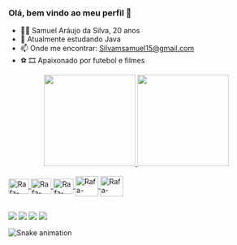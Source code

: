 ### Olá, bem vindo ao meu perfil 👋

- 🙋‍♂️ Samuel Aráujo da Silva, 20 anos
- 🌱 Atualmente estudando Java
- 📫 Onde me encontrar: Silvamsamuel15@gmail.com 
- ⚽ 🎞 Apaixonado por futebol e filmes

<div align="center">
  <a href="https://github.com/SamuelSilva15">
  <img height="180em" src="https://github-readme-stats.vercel.app/api?username=SamuelSilva15&show_icons=true&theme=cobalt&include_all_commits=true&count_private=true"/>
  <img height="180em" src="https://github-readme-stats.vercel.app/api/top-langs/?username=SamuelSilva15&layout=compact&langs_count=7&theme=cobalt"/>
</div>
 <div style="display: inline_block"><br>
  <img align="center" alt="Rafa-HTML" height="30" width="40" src="https://cdn.jsdelivr.net/gh/devicons/devicon/icons/html5/html5-original-wordmark.svg" />
  <img align="center" alt="Rafa-CSS" height="30" width="40" src="https://cdn.jsdelivr.net/gh/devicons/devicon/icons/css3/css3-original-wordmark.svg">
  <img align="center" alt="Rafa-CSS" height="30" width="40" src="https://cdn.jsdelivr.net/gh/devicons/devicon/icons/javascript/javascript-original.svg" />
  <img align="center" alt="Rafa-CSS" height="40" width="45" src="https://cdn.jsdelivr.net/gh/devicons/devicon/icons/java/java-original-wordmark.svg" />
  <img align="center" alt="Rafa-CSS" height="40" width="45" src="https://cdn.jsdelivr.net/gh/devicons/devicon/icons/spring/spring-original-wordmark.svg" />
</div>
  
 ##
  
<div> 
  <a href="https://www.instagram.com/samuel_w.s_/" target="_blank"><img src="https://img.shields.io/badge/-Instagram-%23E4405F?style=for-the-badge&logo=instagram&logoColor=white" target="_blank"></a>
 <a href="https://twitter.com/SamuelADAS"><img src="https://img.shields.io/badge/Twitter-1DA1F2?style=for-the-badge&logo=twitter&logoColor=white"></a> 
  <a href = "mailto:silvamsamuel15@gmail.com"><img src="https://img.shields.io/badge/-Gmail-%23333?style=for-the-badge&logo=gmail&logoColor=white" target="_blank"></a>
  <a href="https://www.linkedin.com/in/samuel-silva15/" target="_blank"><img src="https://img.shields.io/badge/-LinkedIn-%230077B5?style=for-the-badge&logo=linkedin&logoColor=white" target="_blank"></a> 
 
   ![Snake animation](https://github.com/SamuelSilva15/SamuelSilva15/blob/output/github-contribution-grid-snake.svg)
</div>
